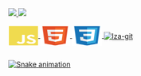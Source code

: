 

 <div>
  <a href="https://github.com/laizahpimentel">
  <img height="150em"   src="https://github-readme-stats.vercel.app/api?username=laizahpimentel&show_icons=true&theme=dracula&include_all_commits=true&count_private=true"/>
  <img height="149em" src="https://github-readme-stats.vercel.app/api/top-langs/?username=laizahpimentel&layout=compact&langs_count=7&theme=dracula"/>
 
 </div>
  
<div style="display: inline_block"><br> 
 
 
  <img align="center" alt="iza-JS" height="40" width="60" src="https://raw.githubusercontent.com/devicons/devicon/master/icons/javascript/javascript-plain.svg">
  <img align="center" alt="iza-HTML" height="40" width="60" src="https://raw.githubusercontent.com/devicons/devicon/master/icons/html5/html5-original.svg">
  <img align="center" alt="iza-CSS"  height="40" width="60" src="https://raw.githubusercontent.com/devicons/devicon/master/icons/css3/css3-original.svg">
  <img align="center" alt="Iza-git"  height="40" width="60" src="https://cdn.jsdelivr.net/gh/devicons/devicon/icons/git/git-original.svg">

 
 </div>
  
   ## 
<div> 
   

 
 
 ![Snake animation](https://github.com/laizahpimentel/laizahpimentel/blob/output/github-contribution-grid-snake.svg)
 
</div>





  

